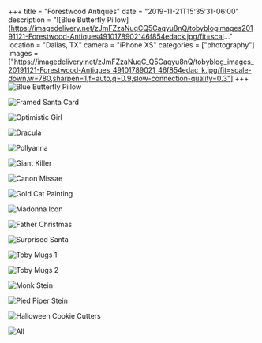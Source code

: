 +++
title = "Forestwood Antiques"
date = "2019-11-21T15:35:31-06:00"
description = "![Blue Butterfly Pillow](https://imagedelivery.net/zJmFZzaNuqCQ5Caqyu8nQ/tobyblogimages20191121-Forestwood-Antiques4910178902146f854edack.jpg/fit=scal..."
location = "Dallas, TX"
camera = "iPhone XS"
categories = ["photography"]
images = ["https://imagedelivery.net/zJmFZzaNuqC_Q5Caqyu8nQ/tobyblog_images_20191121-Forestwood-Antiques_49101789021_46f854edac_k.jpg/fit=scale-down,w=780,sharpen=1,f=auto,q=0.9,slow-connection-quality=0.3"]
+++
![Blue Butterfly Pillow](https://imagedelivery.net/zJmFZzaNuqC_Q5Caqyu8nQ/tobyblog_images_20191121-Forestwood-Antiques_49101789021_46f854edac_k.jpg/fit=scale-down,w=780,sharpen=1,f=auto,q=0.9,slow-connection-quality=0.3)
<!--more-->

![Framed Santa Card](https://imagedelivery.net/zJmFZzaNuqC_Q5Caqyu8nQ/tobyblog_images_20191121-Forestwood-Antiques_49101281438_277a255724_k.jpg/fit=scale-down,w=780,sharpen=1,f=auto,q=0.9,slow-connection-quality=0.3)

![Optimistic Girl](https://imagedelivery.net/zJmFZzaNuqC_Q5Caqyu8nQ/tobyblog_images_20191121-Forestwood-Antiques_49101984657_8a4becb0dc_k.jpg/fit=scale-down,w=780,sharpen=1,f=auto,q=0.9,slow-connection-quality=0.3)

![Dracula](https://imagedelivery.net/zJmFZzaNuqC_Q5Caqyu8nQ/tobyblog_images_20191121-Forestwood-Antiques_49101792011_07b5474d3c_k.jpg/fit=scale-down,w=780,sharpen=1,f=auto,q=0.9,slow-connection-quality=0.3)

![Pollyanna](https://imagedelivery.net/zJmFZzaNuqC_Q5Caqyu8nQ/tobyblog_images_20191121-Forestwood-Antiques_49101987267_28d316a597_k.jpg/fit=scale-down,w=780,sharpen=1,f=auto,q=0.9,slow-connection-quality=0.3)

![Giant Killer](https://imagedelivery.net/zJmFZzaNuqC_Q5Caqyu8nQ/tobyblog_images_20191121-Forestwood-Antiques_49101279748_61150ad5ac_k.jpg/fit=scale-down,w=780,sharpen=1,f=auto,q=0.9,slow-connection-quality=0.3)

![Canon Missae](https://imagedelivery.net/zJmFZzaNuqC_Q5Caqyu8nQ/tobyblog_images_20191121-Forestwood-Antiques_49101790856_9ea89d4416_k.jpg/fit=scale-down,w=780,sharpen=1,f=auto,q=0.9,slow-connection-quality=0.3)

![Gold Cat Painting](https://imagedelivery.net/zJmFZzaNuqC_Q5Caqyu8nQ/tobyblog_images_20191121-Forestwood-Antiques_49101278718_2e749d9a27_k.jpg/fit=scale-down,w=780,sharpen=1,f=auto,q=0.9,slow-connection-quality=0.3)

![Madonna Icon](https://imagedelivery.net/zJmFZzaNuqC_Q5Caqyu8nQ/tobyblog_images_20191121-Forestwood-Antiques_49101279168_0b748dc06d_k.jpg/fit=scale-down,w=780,sharpen=1,f=auto,q=0.9,slow-connection-quality=0.3)

![Father Christmas](https://imagedelivery.net/zJmFZzaNuqC_Q5Caqyu8nQ/tobyblog_images_20191121-Forestwood-Antiques_49101986832_9181211523_k.jpg/fit=scale-down,w=780,sharpen=1,f=auto,q=0.9,slow-connection-quality=0.3)

![Surprised Santa](https://imagedelivery.net/zJmFZzaNuqC_Q5Caqyu8nQ/tobyblog_images_20191121-Forestwood-Antiques_49101790996_a69fccfdd0_k.jpg/fit=scale-down,w=780,sharpen=1,f=auto,q=0.9,slow-connection-quality=0.3)

![Toby Mugs 1](https://imagedelivery.net/zJmFZzaNuqC_Q5Caqyu8nQ/tobyblog_images_20191121-Forestwood-Antiques_49101985612_8a500667ae_k.jpg/fit=scale-down,w=780,sharpen=1,f=auto,q=0.9,slow-connection-quality=0.3)

![Toby Mugs 2](https://imagedelivery.net/zJmFZzaNuqC_Q5Caqyu8nQ/tobyblog_images_20191121-Forestwood-Antiques_49101279438_adc031506f_k.jpg/fit=scale-down,w=780,sharpen=1,f=auto,q=0.9,slow-connection-quality=0.3)

![Monk Stein](https://imagedelivery.net/zJmFZzaNuqC_Q5Caqyu8nQ/tobyblog_images_20191121-Forestwood-Antiques_49101278363_23c8219d58_k.jpg/fit=scale-down,w=780,sharpen=1,f=auto,q=0.9,slow-connection-quality=0.3)

![Pied Piper Stein](https://imagedelivery.net/zJmFZzaNuqC_Q5Caqyu8nQ/tobyblog_images_20191121-Forestwood-Antiques_49101278143_2e1ecf69ab_k.jpg/fit=scale-down,w=780,sharpen=1,f=auto,q=0.9,slow-connection-quality=0.3)

![Halloween Cookie Cutters](https://imagedelivery.net/zJmFZzaNuqC_Q5Caqyu8nQ/tobyblog_images_20191121-Forestwood-Antiques_49101792526_6587f6044a_k.jpg/fit=scale-down,w=780,sharpen=1,f=auto,q=0.9,slow-connection-quality=0.3)

![All](https://imagedelivery.net/zJmFZzaNuqC_Q5Caqyu8nQ/tobyblog_images_20191121-Forestwood-Antiques_49101986332_8c08bc4b3a_k.jpg/fit=scale-down,w=780,sharpen=1,f=auto,q=0.9,slow-connection-quality=0.3)
